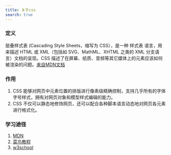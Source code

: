 ```yaml
---
title: 关于css
search: true
---
```


### 定义

层叠样式表 (Cascading Style Sheets，缩写为 CSS），是一种 样式表 语言，用来描述 HTML 或 XML（包括如 SVG、MathML、XHTML 之类的 XML 分支语言）文档的呈现。CSS 描述了在屏幕、纸质、音频等其它媒体上的元素应该如何被渲染的问题。[来自MDN文档](https://developer.mozilla.org/zh-CN/docs/Web/CSS)

### 作用

1. CSS 能够对网页中元素位置的排版进行像素级精确控制，支持几乎所有的字体字号样式，拥有对网页对象和模型样式编辑的能力。
2. CSS 不仅可以静态地修饰网页，还可以配合各种脚本语言动态地对网页各元素进行格式化。

### 学习途径
1. [MDN](https://developer.mozilla.org/zh-CN/docs/Web/CSS)
2. [菜鸟教程](https://www.runoob.com/css/css-tutorial.html)
3. [w3school](https://www.w3school.com.cn/css/index.asp)

